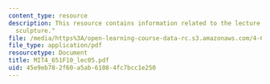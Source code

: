 ```yaml
---
content_type: resource
description: This resource contains information related to the lecture "abstract expressionist
  sculpture."
file: /media/https%3A/open-learning-course-data-rc.s3.amazonaws.com/4-651-art-since-1940-fall-2010/45e9eb782f60a5ab61084fc7bcc1e250_MIT4_651F10_lec05.pdf
file_type: application/pdf
resourcetype: Document
title: MIT4_651F10_lec05.pdf
uid: 45e9eb78-2f60-a5ab-6108-4fc7bcc1e250
---
```

